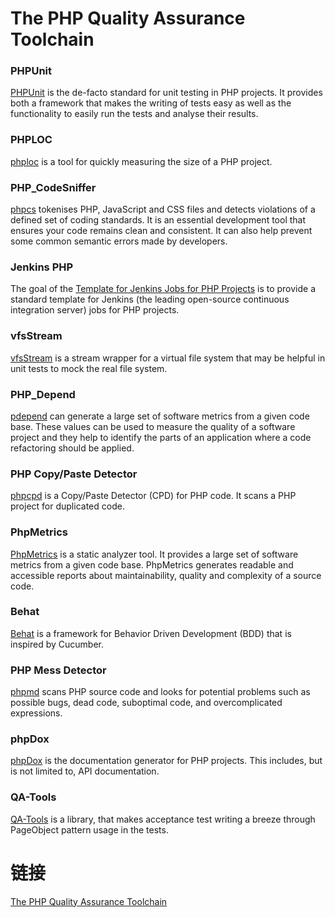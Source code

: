 # The PHP Quality Assurance Toolchain

### PHPUnit

[PHPUnit](http://www.phpunit.de/) is the de-facto standard for unit testing in PHP projects. It provides both a framework 
that makes the writing of tests easy as well as the functionality to easily run the tests and analyse their results.

### PHPLOC

[phploc](http://github.com/sebastianbergmann/phploc) is a tool for quickly measuring the size of a PHP project.

### PHP_CodeSniffer

[phpcs](http://pear.php.net/PHP_CodeSniffer) tokenises PHP, JavaScript and CSS files and detects violations of a 
defined set of coding standards. It is an essential development tool that ensures your code remains clean and consistent. 
It can also help prevent some common semantic errors made by developers.

### Jenkins PHP

The goal of the [Template for Jenkins Jobs for PHP Projects](http://jenkins-php.org/) is to provide a standard 
template for Jenkins (the leading open-source continuous integration server) jobs for PHP projects.

### vfsStream

[vfsStream](http://github.com/mikey179/vfsStream) is a stream wrapper for a virtual file system that may be helpful 
in unit tests to mock the real file system.

### PHP_Depend

[pdepend](http://pdepend.org/) can generate a large set of software metrics from a given code base. 
These values can be used to measure the quality of a software project and they help to identify the parts of 
an application where a code refactoring should be applied.

### PHP Copy/Paste Detector

[phpcpd](http://github.com/sebastianbergmann/phpcpd) is a Copy/Paste Detector (CPD) for PHP code. 
It scans a PHP project for duplicated code.

### PhpMetrics

[PhpMetrics](http://phpmetrics.org/) is a static analyzer tool. It provides a large set of software metrics 
from a given code base. PhpMetrics generates readable and accessible reports about maintainability, quality 
and complexity of a source code.

### Behat

[Behat](http://behat.org/) is a framework for Behavior Driven Development (BDD) that is inspired by Cucumber.

### PHP Mess Detector

[phpmd](http://phpmd.org/) scans PHP source code and looks for potential problems such as possible bugs, dead code, 
suboptimal code, and overcomplicated expressions.

### phpDox

[phpDox](http://phpdox.de/) is the documentation generator for PHP projects. This includes, but is not limited to, 
API documentation.

### QA-Tools

[QA-Tools](http://www.qa-tools.io/) is a library, that makes acceptance test writing a breeze through PageObject pattern 
usage in the tests.

# 链接

[The PHP Quality Assurance Toolchain](http://phpqatools.org/index.html)



